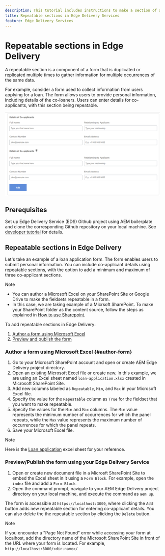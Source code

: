 ```yaml
---
description: This tutorial includes instructions to make a section of a form repeatable
title: Repeatable sections in Edge Delivery Services
feature: Edge Delivery Services
---
```


# Repeatable sections in Edge Delivery

A repeatable section is a component of a form that is duplicated or replicated multiple times to gather information for multiple occurrences of the same data. 

For example, consider a form used to collect information from users applying for a loan. The form allows users to provide personal information, including details of the co-loaners. Users can enter details for co-applicants, with this section being repeatable.

![Repeatable sections in forms](/help/forms/assets/eds-repeatable.png)

## Prerequisites

Set up Edge Delivery Service (EDS) Github project using AEM boilerplate and clone the corresponding Github repository on your local machine. See [developer tutorial](https://experienceleague.adobe.com/docs/experience-manager-cloud-service/content/edge-delivery/build/tutorial.html) for details. 

## Repeatable sections in Edge Delivery

Let's take an example of a loan application form. The form enables users to submit personal information. You can include co-applicant details using repeatable sections, with the option to add a minimum and maximum of three co-applicant sections.

>[!NOTE]
>
> * You can author a Microsoft Excel on your SharePoint Site or Google Drive to make the fieldsets repeatable in a form. 
> * In this case, we are taking example of a Micrsoft SharePoint. To make your SharePoint folder as the content source, follow the steps as explained in [How to use Sharepoint](https://www.aem.live/docs/setup-customer-sharepoint).


To add repeatable sections in Edge Delivery:

1. [Author a form using Microsoft Excel](#author-form)
2. [Preview and publish the form](#preview-form)

### Author a form using Microsoft Excel {#author-form}

1. Go to your Microsoft SharePoint account and open or create AEM Edge Delivery project directory.
2. Open an existing Microsoft Excel file or create new. 
   In this example, we are using an Excel sheet named `loan-application.xlsx` created in Microsoft SharePoint Site.
3. Add new columns labeled as `Repeatable`, `Min`, and `Max` in your Microsoft Excel file.
4. Specify the value for the `Repeatable` column as `True` for the fieldset that you want to make repeatable.
5. Specify the values for the `Min` and `Max` columns. The `Min` value represents the minimum number of occurrences for which the panel repeats, while the `Max` value represents the maximum number of occurrences for which the panel repeats.
6. Save your Microsoft Excel file.
     
>[!NOTE]
>
> Here is the [Loan application](/help/forms/assets/loan-application.xlsx) excel sheet for your reference. 

### Preview/Publish the form using your Edge Delivery Service

1. Open or create new document file in a Microsft SharePoint Site to embed the Excel sheet  in it using a `Form Block`. For example, open the `index` file and add a `Form Block`.
2. Open the command prompt, navigate to your AEM Edge Delivery project directory on your local machine, and execute the command as `aem up`.

The form is accessible at `https://localhost:3000`, where clicking the `Add` button adds new repeatable section for entering co-applicant details. You can also delete the the repeatable section by clicking the `Delete` button. 

>[!NOTE]
>
> If you encounter a "Page Not Found" error while accessing your form at localhost, add the directory name of the Microsoft SharePoint Site in front of the URL where your form is located. For example, `http://localhost:3000/<dir-name>/`




